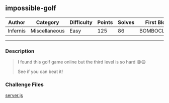 ## impossible-golf

| Author   | Category      | Difficulty | Points | Solves | First Blood |
| -------- | ------------- | ---------- | ------ | ------ | ----------- |
| Infernis | Miscellaneous | Easy       | 125    | 86     | BOMBOCLATTT |

---

### Description

> I found this golf game online but the third level is so hard 😩😩
>
> See if you can beat it!

### Challenge Files

[server.js](dist/server.js)
